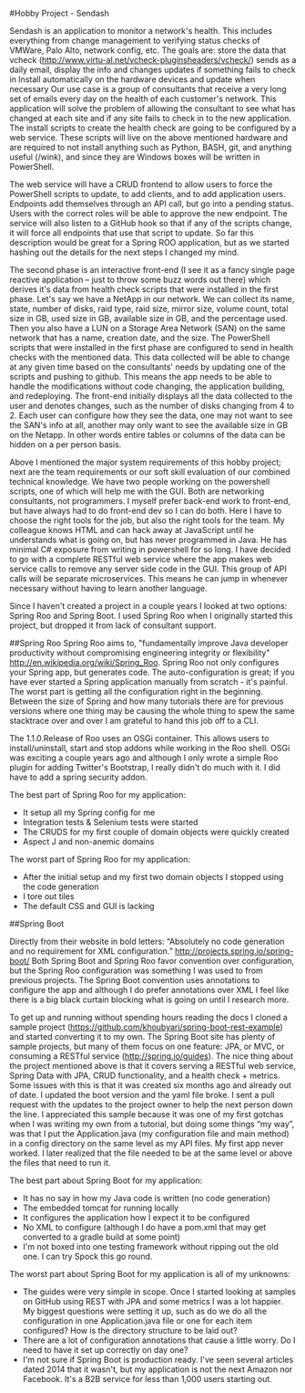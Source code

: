 #Hobby Project - Sendash

Sendash is an application to monitor a network's health.  This includes everything from change management to verifying status checks of VMWare, Palo Alto, network config, etc.  The goals are:
store the data that vcheck (http://www.virtu-al.net/vcheck-pluginsheaders/vcheck/)  sends as a daily email, display the info and changes
updates if something fails to check in
Install automatically on the hardware devices and update when necessary
Our use case is a group of consultants that receive a very long set of emails every day on the health of each customer's network.  This application will solve the problem of allowing the consultant to see what has changed at each site and if any site fails to check in to the new application.  The install scripts to create the health check are going to be configured by a web service.  These scripts will live on the above mentioned hardware and are required to not install anything such as Python, BASH, git, and anything useful (/wink), and since they are Windows boxes will be written in PowerShell.  

The web service will have a CRUD frontend to allow users to force the PowerShell scripts to update, to add clients, and to add application users.  Endpoints add themselves through an API call, but go into a pending status.  Users with the correct roles will be able to approve the new endpoint.  The service will also listen to a GitHub hook so that if any of the scripts change, it will force all endpoints that use that script to update.  So far this description would be great for a Spring ROO application, but as we started hashing out the details for the next steps I changed my mind.  

The second phase is an interactive front-end (I see it as a fancy single page reactive application – just to  throw some buzz words out there)  which derives it's data from health check scripts that were installed in the first phase.  Let's say we have a NetApp in our network.  We can collect its name, state, number of disks, raid type, raid size, mirror size, volume count, total size in GB, used size in GB, available size in GB, and the percentage used.  Then you also have a LUN on a Storage Area Network (SAN) on the same network that has a name, creation date, and the size.  The PowerShell scripts that were installed in the first phase are configured to send in health checks with the mentioned data.  This data collected will be able to change at any given time based on the consultants' needs by updating one of the scripts and pushing to github.  This means the app needs to be able to handle the modifications without code changing, the application building, and redeploying.  The front-end initially displays all the data collected to the user and denotes changes, such as the number of disks changing from 4 to 2.  Each user can configure how they see the data, one may not want to see the SAN's info at all, another may only want to see the available size in GB on the Netapp.  In other words entire tables or columns of the data can be hidden on a per person basis.  

Above I mentioned the major system requirements of this hobby project; next are the team requirements or our soft skill evaluation of our combined technical knowledge.  We have two people working on the powershell scripts, one of which will help me with the GUI.  Both are networking consultants, not programmers.  I myself prefer back-end work to front-end, but have always had to do front-end dev so I can do both.  Here I have to choose the right tools for the job, but also the right tools for the team.  My colleague knows HTML and can hack away at JavaScript until he understands what is going on, but has never programmed in Java.  He has minimal C# exposure from writing in powershell for so long.  I have decided to go with a complete RESTful web service where the app makes web service calls to remove any server side code in the GUI.  This group of API calls will be separate microservices.  This means he can jump in whenever necessary without having to learn another language.

Since I haven't created a project in a couple years I looked at two options:  Spring Roo and Spring Boot.  I used Spring Roo when I originally started this project, but dropped it from lack of consultant support.  

##Spring Roo
Spring Roo aims to, "fundamentally improve Java developer productivity without compromising engineering integrity or flexibility" http://en.wikipedia.org/wiki/Spring_Roo.  Spring Roo not only configures your Spring app, but generates code. The auto-configuration is great; if you have ever started a Spring application manually from scratch -  it's painful.  The worst part is getting all the configuration right in the beginning.  Between the size of Spring and how many tutorials there are for previous versions where one thing may be causing the whole thing to spew the same stacktrace over and over I am grateful to hand this job off to a CLI.

The 1.1.0.Release of Roo uses an OSGi container.  This allows users to install/uninstall, start and stop addons while working in the Roo shell.  OSGi was exciting a couple years ago and although I only wrote a simple Roo plugin for adding Twitter's Bootstrap, I really didn't do much with it.  I did have to add a spring security addon.  

The best part of Spring Roo for my application:
* It setup all my Spring config for me
* Integration tests & Selenium tests were started
* The CRUDS for my first couple of domain objects were quickly created
* Aspect J and non-anemic domains

The worst part of Spring Roo for my application:
* After the initial setup and my first two domain objects I stopped using the code generation
* I tore out tiles
* The default CSS and GUI is lacking

##Spring Boot

Directly from their website in bold letters:  “Absolutely no code generation and no requirement for XML configuration.” http://projects.spring.io/spring-boot/ Both Spring Boot and Spring Roo favor convention over configuration, but the Spring Roo configuration was something I was used to from previous projects.  The Spring Boot convention uses annotations to configure the app and although I do prefer annotations over XML I feel like there is a big black curtain blocking what is going on until I research more.  

To get up and running without spending hours reading the docs I cloned a sample project (https://github.com/khoubyari/spring-boot-rest-example) and started converting it to my own.  The Spring Boot site has plenty of sample projects, but many of them focus on one feature:  JPA, or MVC, or consuming a RESTful service (http://spring.io/guides).  The nice thing about the project mentioned above is that it covers serving a RESTful web service, Spring Data with JPA, CRUD functionality, and a health check + metrics. Some issues with this is that it was created six months ago and already out of date.  I updated the boot version and the yaml file broke.  I sent a pull request with the updates to the project owner to help the next person down the line.  I appreciated this sample because it was one of my first gotchas when I was writing my own from a tutorial, but doing some things “my way”, was that I put the Application.java (my configuration file and main method) in a config directory on the same level as my API files.  My first app never worked.  I later realized that the file needed to be at the same level or above the files that need to run it.   


The best part about Spring Boot for my application:
* It has no say in how my Java code is written (no code generation)
* The embedded tomcat for running locally
* It configures the application how I expect it to be configured
* No XML to configure (although I do have a pom.xml that may get converted to a gradle build at some point)
* I'm not boxed into one testing framework without ripping out the old one.  I can try Spock this go round.


The worst part about Spring Boot for my application is all of my unknowns:
* The guides were very simple in scope.  Once I started looking at samples on GitHub using REST with JPA and some metrics I was a lot happier.  My biggest questions were setting it up, such as do we do all the configuration in one Application.java file or one for each item configured?  How is the directory structure to be laid out?
* There are a lot of configuration annotations that cause a little worry.  Do I need to have it set up correctly on day one?
* I'm not sure if Spring Boot is production ready.  I've seen several articles dated 2014 that it wasn't, but my application is not the next Amazon nor Facebook.  It's a B2B service for less than 1,000 users starting out.

